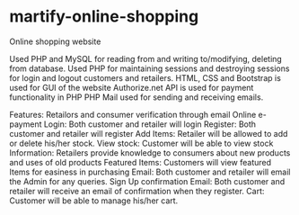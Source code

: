 # martify-online-shopping
Online shopping website

Used PHP and MySQL for reading from and writing to/modifying, deleting from database. 
Used PHP for maintaining sessions and destroying sessions for login and logout customers and retailers.
HTML, CSS and Bootstrap is used for GUI of the website
Authorize.net API is used for payment functionality in PHP
PHP Mail used for sending and receiving emails.

Features:
Retailors and consumer verification through email
Online e-payment
Login: Both customer and retailer will login
Register: Both customer and retailer will register
Add Items: Retailer will be allowed to add or delete his/her stock.
View stock: Customer will be able to view stock
Information: Retailers provide knowledge to consumers about new products and uses of old products
Featured Items: Customers will view featured Items for easiness in purchasing
Email: Both customer and retailer will email the Admin for any queries.
Sign Up confirmation Email: Both customer and retailer will receive an email of confirmation when they register.
Cart: Customer will be able to manage his/her cart.

